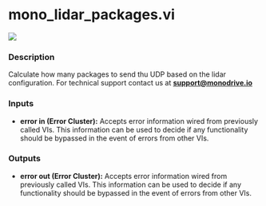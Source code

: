 # mono_lidar_packages.vi

<p class="img_container">
<img class="lg_img" src="../mono_lidar_packages.png"/>
</p>

### Description

Calculate how many packages to send thu UDP based on the lidar configuration.
For technical support contact us at <b>support@monodrive.io</b> 

### Inputs

- **error in (Error Cluster):** Accepts error information wired from previously called VIs. This information can be used to decide if any functionality should be bypassed in the event of errors from other VIs. 

### Outputs

- **error out (Error Cluster):** Accepts error information wired from previously called VIs. This information can be used to decide if any functionality should be bypassed in the event of errors from other VIs. 

<p>&nbsp;</p>
